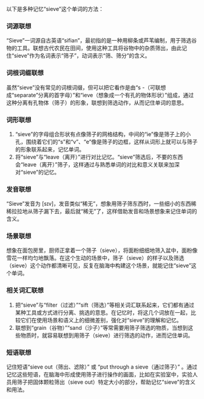 以下是多种记忆“sieve”这个单词的方法：

### 词源联想
“Sieve”一词源自古英语“sifian”，最初指的是一种用柳条或芦苇编制，用于筛选谷物的工具。联想古代农民在田间，使用这种工具将谷物中的杂质筛出，由此记住“sieve”作为名词表示“筛子”，动词表示“筛、筛分”的含义。

### 词根词缀联想
虽然“sieve”没有常见的词根词缀，但可以把它看作是由“s -（可联想成“separate”分离的首字母）”和“ieve（想象成一个有孔的物体形状）”组成，通过这种分离有孔物体（筛子）的形象，联想到筛选动作，从而记住单词的意思。

### 词形联想
1. “sieve”的字母组合形状有点像筛子的网格结构，中间的“ie”像是筛子上的小孔，围绕着它们的“s”和“v”、“e”像是筛子的边框，这样从词形上就可以与筛子的形象联系起来，记忆单词。
2. 将“sieve”与“leave（离开）”进行对比记忆。“sieve”筛选后，不要的东西会“leave（离开）”筛子，这样通过与熟悉单词的对比和意义关联来加深对“sieve”的记忆。

### 发音联想
“Sieve”发音为 [sɪv]，发音类似“稀无”，想象用筛子筛东西时，一些细小的东西稀稀拉拉地从筛子漏下去，最后就“稀无”了，这样借助发音和场景想象来记住单词的含义。

### 场景联想
想象在面包房里，厨师正拿着一个筛子（sieve），将面粉细细地筛入盆中，面粉像雪花一样均匀地飘落。在这个生动的场景中，筛子（sieve）的样子以及筛选（sieve）这个动作都清晰可见，反复在脑海中构建这个场景，就能记住“sieve”这个单词。

### 相关词汇联想
1. 把“sieve”与“filter（过滤）”“sift（筛选）”等相关词汇联系起来，它们都有通过某种工具或方式进行分离、挑选的意思。在记忆时，将这几个词放在一起，比较它们在使用场景和语义上的细微差别，强化对“sieve”的理解和记忆。
2. 联想到“grain（谷物）”“sand（沙子）”等常需要用筛子筛选的物质，当想到这些物质时，就容易联想到用筛子（sieve）进行筛选的动作，进而记住单词。

### 短语联想
记住短语“sieve out（筛出、滤除）” 或 “put through a sieve（通过筛子）” 。通过记忆这些短语，在脑海中形成使用筛子进行操作的画面，比如在实验室中，实验人员用筛子把固体颗粒筛出（sieve out）特定大小的部分，帮助记忆“sieve”的含义和用法。 